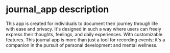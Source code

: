 # journal_app description

This app is created for individuals to document their journey through life with ease and privacy.
It's designed in such a way where users can freely express their thoughts, feelings, and daily experiences.
With customizable features. This journal app is more than just a tool for recording events; it's a companion in the pursuit of personal development and mental wellness.
